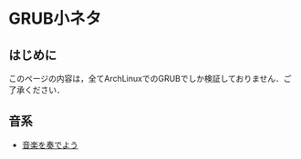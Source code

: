# GRUB小ネタ

## はじめに

このページの内容は，全てArchLinuxでのGRUBでしか検証しておりません．ご了承ください．

## 音系

 - [音楽を奏でよう](/grub/beep/)